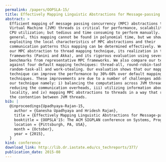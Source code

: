 ```yaml
---
permalink: /papers/OOPSLA-15/
title: Effectively Mapping Linguistic Abstractions for Message-passing Concurrency to Threads on the Java Virtual Machine
abstract: >
  Efficient mapping of message passing concurrency (MPC) abstractions to Java
  Virtual Machine (JVM) threads is critical for performance, scalability, and
  CPU utilization; but tedious and time consuming to perform manually. In
  general, this mapping cannot be found in polynomial time, but we show that by
  exploiting the local characteristics of MPC abstractions and their
  communication patterns this mapping can be determined effectively. We describe
  our MPC abstraction to thread mapping technique, its realization in two
  frameworks (Panini and Akka), and its rigorous evaluation using several
  benchmarks from representative MPC frameworks. We also compare our technique
  against four default mapping techniques: thread-all, round-robin-task-all,
  random-task-all and work-stealing. Our evaluation shows that our mapping
  technique can improve the performance by 30%-60% over default mapping
  techniques. These improvements are due to a number of challenges addressed by
  our technique namely: i) balancing the computations across JVM threads, ii)
  reducing the communication overheads, iii) utilizing information about cache
  locality, and iv) mapping MPC abstractions to threads in a way that reduces
  the contention between JVM threads.
bib: |
  @inproceedings{Upadhyaya-Rajan-15,
    author = {Ganesha Upadhyaya and Hridesh Rajan},
    title = {Effectively Mapping Linguistic Abstractions for Message-passing Concurrency to Threads on the Java Virtual Machine},
    booktitle = {OOPSLA'15: The ACM SIGPLAN conference on Systems, Programming, Languages and Applications: Software for Humanity (SPLASH)},
    location = {Pittsburgh, PA, USA},
    month = {October},
    year = {2015},
  }
kind: conference
download_link: http://lib.dr.iastate.edu/cs_techreports/377/
publication_date: 2015-08
---
```

